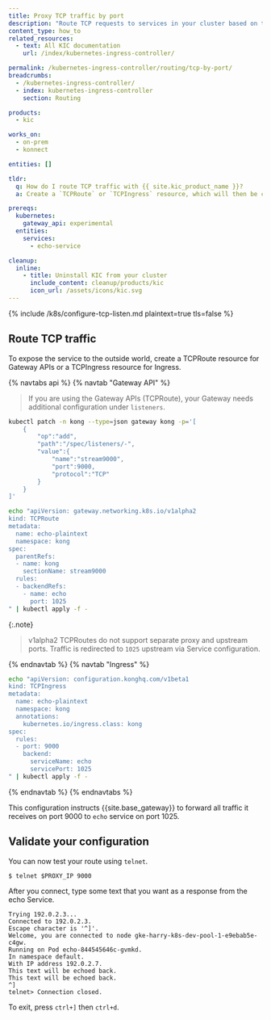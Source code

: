 ```yaml
---
title: Proxy TCP traffic by port
description: "Route TCP requests to services in your cluster based on the incoming port using TCPRoute or TCPIngress"
content_type: how_to
related_resources:
  - text: All KIC documentation
    url: /index/kubernetes-ingress-controller/

permalink: /kubernetes-ingress-controller/routing/tcp-by-port/
breadcrumbs:
  - /kubernetes-ingress-controller/
  - index: kubernetes-ingress-controller
    section: Routing

products:
  - kic

works_on:
  - on-prem
  - konnect

entities: []

tldr:
  q: How do I route TCP traffic with {{ site.kic_product_name }}?
  a: Create a `TCPRoute` or `TCPIngress` resource, which will then be converted in to a {{ site.base_gateway }} Service and Route

prereqs:
  kubernetes:
    gateway_api: experimental
  entities:
    services:
      - echo-service

cleanup:
  inline:
    - title: Uninstall KIC from your cluster
      include_content: cleanup/products/kic
      icon_url: /assets/icons/kic.svg
---
```


{% include /k8s/configure-tcp-listen.md plaintext=true tls=false %}

## Route TCP traffic

To expose the service to the outside world, create a TCPRoute resource for Gateway APIs or a TCPIngress resource for Ingress.

{% navtabs api %}
{% navtab "Gateway API" %}

> If you are using the Gateway APIs (TCPRoute), your Gateway needs additional configuration under `listeners`.

```bash
kubectl patch -n kong --type=json gateway kong -p='[
    {
        "op":"add",
        "path":"/spec/listeners/-",
        "value":{
            "name":"stream9000",
            "port":9000,
            "protocol":"TCP"
        }
    }
]'
```

```bash
echo "apiVersion: gateway.networking.k8s.io/v1alpha2
kind: TCPRoute
metadata:
  name: echo-plaintext
  namespace: kong
spec:
  parentRefs:
  - name: kong
    sectionName: stream9000
  rules:
  - backendRefs:
    - name: echo
      port: 1025
" | kubectl apply -f -
```

{:.note}

> v1alpha2 TCPRoutes do not support separate proxy and upstream ports. Traffic
> is redirected to `1025` upstream via Service configuration.

{% endnavtab %}
{% navtab "Ingress" %}

```bash
echo "apiVersion: configuration.konghq.com/v1beta1
kind: TCPIngress
metadata:
  name: echo-plaintext
  namespace: kong
  annotations:
    kubernetes.io/ingress.class: kong
spec:
  rules:
  - port: 9000
    backend:
      serviceName: echo
      servicePort: 1025
" | kubectl apply -f -
```

{% endnavtab %}
{% endnavtabs %}

This configuration instructs {{site.base_gateway}} to forward all traffic it
receives on port 9000 to `echo` service on port 1025.

## Validate your configuration

You can now test your route using `telnet`.

```shell
$ telnet $PROXY_IP 9000
```

After you connect, type some text that you want as a response from the echo Service.

```
Trying 192.0.2.3...
Connected to 192.0.2.3.
Escape character is '^]'.
Welcome, you are connected to node gke-harry-k8s-dev-pool-1-e9ebab5e-c4gw.
Running on Pod echo-844545646c-gvmkd.
In namespace default.
With IP address 192.0.2.7.
This text will be echoed back.
This text will be echoed back.
^]
telnet> Connection closed.
```

To exit, press `ctrl+]` then `ctrl+d`.
